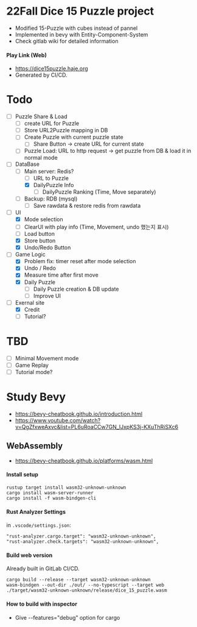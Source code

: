 # 22Fall Dice 15 Puzzle project

- Modified 15-Puzzle with cubes instead of pannel
- Implemented in bevy with Entity-Component-System
- Check gitlab wiki for detailed information

#### Play Link (Web)

- https://dice15puzzle.haje.org
- Generated by CI/CD.

# Todo
- [ ] Puzzle Share & Load
  - [ ] create URL for Puzzle
  - [ ] Store URL2Puzzle mapping in DB
  - [ ] Create Puzzle with current puzzle state
    - [ ] Share Button -> create URL for current state 
  - [ ] Puzzle Load: URL to http request -> get puzzle from DB & load it in normal mode

- [ ] DataBase
  - [ ] Main server: Redis?
    - [ ] URL to Puzzle
    - [x] DailyPuzzle Info
      - [ ] DailyPuzzle Ranking (Time, Move separately)
  - [ ] Backup: RDB (mysql)
    - [ ] Save rawdata & restore redis from rawdata

- [ ] UI
  - [x] Mode selection
  - [ ] ClearUI with play info (Time, Movement, undo 했는지 표시)
  - [ ] Load button
  - [x] Store button
  - [x] Undo/Redo Button

- [ ] Game Logic
  - [x] Problem fix: timer reset after mode selection
  - [x] Undo / Redo
  - [x] Measure time after first move
  - [x] Daily Puzzle
    - [ ] Daily Puzzle creation & DB update
    - [ ] Improve UI

- [ ] Exernal site
  - [x] Credit
  - [ ] Tutorial?

# TBD
- [ ] Minimal Movement mode
- [ ] Game Replay
- [ ] Tutorial mode?

# Study Bevy

- https://bevy-cheatbook.github.io/introduction.html
- https://www.youtube.com/watch?v=QgZfxweAxvc&list=PL6uRoaCCw7GN_lJxpKS3j-KXuThRiSXc6

## WebAssembly

- https://bevy-cheatbook.github.io/platforms/wasm.html

#### Install setup

```
rustup target install wasm32-unknown-unknown
cargo install wasm-server-runner
cargo install -f wasm-bindgen-cli
```

#### Rust Analyzer Settings

in `.vscode/settings.json`:

```
"rust-analyzer.cargo.target": "wasm32-unknown-unknown",
"rust-analyzer.check.targets": "wasm32-unknown-unknown",
```

#### Build web version

Already built in GitLab CI/CD.

```
cargo build --release --target wasm32-unknown-unknown
wasm-bindgen --out-dir ./out/ --no-typescript --target web ./target/wasm32-unknown-unknown/release/dice_15_puzzle.wasm
```

#### How to build with inspector

- Give --features="debug" option for cargo
